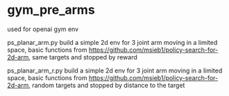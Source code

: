 # gym_pre_arms
used for openai gym env

ps_planar_arm.py
build a simple 2d env for 3 joint arm moving in a limited space, basic functions from https://github.com/msieb1/policy-search-for-2d-arm, same targets and stopped by reward

ps_planar_arm_r.py
build a simple 2d env for 3 joint arm moving in a limited space, basic functions from https://github.com/msieb1/policy-search-for-2d-arm, random targets and stopped by distance to the target
